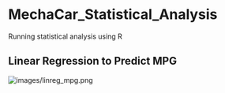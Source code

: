 # MechaCar_Statistical_Analysis
Running statistical analysis using R


## Linear Regression to Predict MPG

![images/linreg_mpg.png](linreg_mpg.png)
